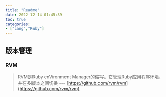 ```yaml
---
title: "Readme"
date: 2022-12-14 01:45:39
toc: true
categories:
- ["Lang","Ruby"]
---
```


## 版本管理


### RVM
> RVM是Ruby enVironment Manager的缩写。它管理Ruby应用程序环境，并在多版本之间切换
> --- [https://github.com/rvm/rvm](https://github.com/rvm/rvm)

